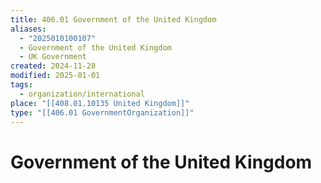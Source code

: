 ```yaml
---
title: 406.01 Government of the United Kingdom
aliases:
  - "2025010100107"
  - Government of the United Kingdom
  - UK Government
created: 2024-11-28
modified: 2025-01-01
tags:
  - organization/international
place: "[[408.01.10135 United Kingdom]]"
type: "[[406.01 GovernmentOrganization]]"
---
```

# Government of the United Kingdom
